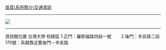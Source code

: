 [首頁\系所簡介\交通資訊](https://www.csie.ntu.edu.tw/intro/super_pages.php?ID=intro4)

---

![](http://i.imgur.com/LCQtkTt.png)

---

資訊館位置
台灣大學 校總區
1.正門：羅斯福路四段一號　　
2.後門：辛亥路二段170號：系館靠近舊後門－辛亥路